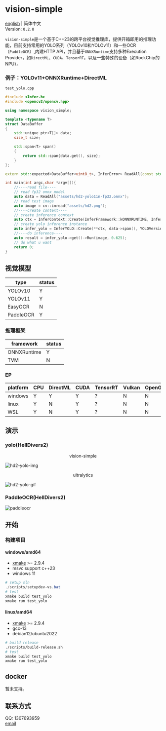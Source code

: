 # vision-simple
[english](./README-en.md) | 简体中文
</br>
Version: `0.2.0`

`vision-simple`是一个基于C++23的跨平台视觉推理库，提供开箱即用的推理功能，目前支持常用的YOLO系列（YOLOv10和YOLOv11）和一些OCR（`PaddleOCR`）,内建HTTP API，并且基于`ONNXRuntime`支持多种Execution Provider，如`DirectML`、`CUDA`、`TensorRT`，以及一些特殊的设备（如RockChip的NPU）。


### 例子：YOLOv11+ONNXRuntime+DirectML
`test_yolo.cpp`
```cpp
#include <Infer.h>
#include <opencv2/opencv.hpp>

using namespace vision_simple;

template <typename T>
struct DataBuffer
{
    std::unique_ptr<T[]> data;
    size_t size;

    std::span<T> span()
    {
        return std::span{data.get(), size};
    }
};

extern std::expected<DataBuffer<uint8_t>, InferError> ReadAll(const std::string& path);

int main(int argc,char *argv[]){
    //----read file----
    // read fp32 onnx model
    auto data = ReadAll("assets/hd2-yolo11n-fp32.onnx");
    // read test image
    auto image = cv::imread("assets/hd2.png");
    //----create context----
    // create inference context
    auto ctx = InferContext::Create(InferFramework::kONNXRUNTIME, InferEP::kDML);
    // create yolo inference instance
    auto infer_yolo = InferYOLO::Create(**ctx, data->span(), YOLOVersion::kV11);
    //----do inference----
    auto result = infer_yolo->get()->Run(image, 0.625);
    // do what u want
    return 0;
}
```

## 视觉模型
|type|status|
|-|-|
|YOLOv10|Y|
|YOLOv11|Y|
|EasyOCR|N|
|PaddleOCR|Y|
### 推理框架
|framework|status|
|-|-|
|ONNXRuntime|Y|
|TVM|N|
### EP
|platform|CPU|DirectML|CUDA|TensorRT|Vulkan|OpenGL|OpenCL|
|-|-|-|-|-|-|-|-|
|windows|Y|Y|Y|?|N|N|N|
|linux|Y|N|Y|?|N|N|N|
|WSL|Y|N|Y|?|N|N|N|
## 演示
### yolo(HellDivers2)
<center>vision-simple</center>

![hd2-yolo-img](doc/images/hd2-yolo.jpg)

<center>ultralytics</center>

![hd2-yolo-gif](doc/images/hd2-yolo.gif)
### PaddleOCR(HellDivers2)

![paddleocr](doc/images/ppocr.png)
## 开始
### 构建项目
#### windows/amd64
* [xmake](https://xmake.io) >= 2.9.4
* msvc support c++23
* windows 11

```powershell
# setup sln
./scripts/setupdev-vs.bat
# test
xmake build test_yolo
xmake run test_yolo
```
#### linux/amd64
* [xmake](https://xmake.io) >= 2.9.4
* gcc-13
* debian12/ubuntu2022

```sh
# build release
./scripts/build-release.sh
# test
xmake build test_yolo
xmake run test_yolo
```

## docker
暂未支持。

## 联系方式
QQ: 1307693959 </br>
[email](amhakureireimu@gmail.com)
